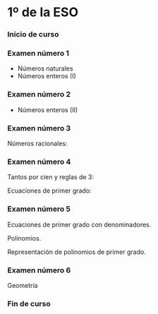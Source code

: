 # 1º de la ESO

### Inicio de curso

### Examen número 1
* Números naturales
* Números enteros (I)

### Examen número 2
* Números enteros (II)

### Examen número 3
Números racionales:

### Examen número 4

Tantos por cien y reglas de 3:

Ecuaciones de primer grado:


### Examen número 5

Ecuaciones de primer grado con denominadores.

Polinomios. 

Representación de polinomios de primer grado.


### Examen número 6

Geometría


### Fin de curso

